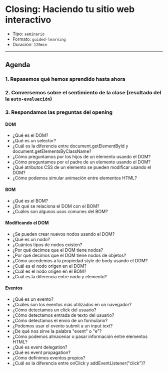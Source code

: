 # Closing: Haciendo tu sitio web interactivo

- Tipo: `seminario`
- Formato: `guided-learning`
- Duración: `120min`

***

## Agenda

### 1. Repasemos qué hemos aprendido hasta ahora

### 2. Conversemos sobre el sentimiento de la clase (resultado del la `auto-evaluación`)

### 3. Respondamos las preguntas del opening

#### DOM

- ¿Qué es el DOM?
- ¿Qué es un selector?
- ¿Cuál es la diferencia entre document.getElementById y document.getElementsByClassName?
- ¿Cómo preguntamos por los hijos de un elemento usando el DOM?
- ¿Cómo preguntamos por el padre de un elemento usando el DOM?
- ¿Qué atributos CSS de un elemento se pueden modificar usando el DOM?
- ¿Cómo podemos simular animación entre elementos HTML?

#### BOM

- ¿Qué es el BOM?
- ¿En qué se relaciona el DOM con el BOM?
- ¿Cuáles son algunos usos comunes del BOM?

#### Modificando el DOM

- ¿Se pueden crear nuevos nodos usando el DOM?
- ¿Qué es un nodo?
- ¿Cuántos tipos de nodos existen?
- ¿Por qué decimos que el DOM tiene nodos?
- ¿Por qué decimos que el DOM tiene nodos de objetos?
- ¿Cómo accedemos a la propiedad style de body usando el DOM?
- ¿Cuál es el nodo origen en el DOM?
- ¿Cuál es el nodo origen en el BOM?
- ¿Cuál es la diferencia entre nodo y elemento?

#### Eventos

- ¿Qué es un evento?
- ¿Cuáles son los eventos más utilizados en un navegador?
- ¿Cómo detectamos un click del usuario?
- ¿Cómo detectamos entrada de texto del usuario?
- ¿Cómo detectamos el envio de un formulario?
- ¿Podemos usar el evento submit a un input text?
- ¿De qué nos sirve la palabra "event" o "e"?
- ¿Cómo podemos almacenar o pasar información entre elementos HTML?
- ¿Qué es event delegation?
- ¿Qué es event propagation?
- ¿Cómo definimos eventos propios?
- ¿Cuál es la diferencia entre onClick y addEventListener("click")?
